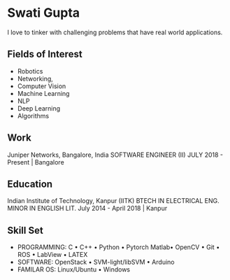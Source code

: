 # Swati Gupta
I love to tinker with challenging problems that have real world applications. 

## Fields of Interest
- Robotics 
- Networking, 
- Computer Vision
- Machine Learning 
- NLP
- Deep Learning
- Algorithms

## Work
Juniper Networks, Bangalore, India
SOFTWARE ENGINEER (II)
JULY 2018 - Present | Bangalore

## Education
Indian Institute of Technology, Kanpur (IITK)
BTECH IN ELECTRICAL ENG. MINOR IN ENGLISH LIT.
July 2014 - April 2018 | Kanpur

## Skill Set
- PROGRAMMING: 
C • C++ • Python • Pytorch Matlab• OpenCV • Git • ROS • LabView • LATEX
- SOFTWARE: 
OpenStack • SVM-light/libSVM • Arduino 
- FAMILAR OS: 
Linux/Ubuntu • Windows
